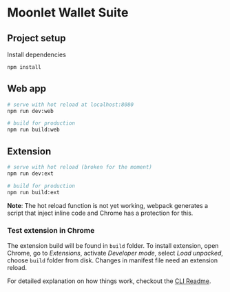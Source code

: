 # Moonlet Wallet Suite

## Project setup
Install dependencies
``` bash
npm install
```

## Web app
``` bash
# serve with hot reload at localhost:8080
npm run dev:web

# build for production
npm run build:web
```

## Extension
``` bash
# serve with hot reload (broken for the moment)
npm run dev:ext

# build for production
npm run build:ext
```
**Note**: The hot reload function is not yet working, webpack generates a script that inject inline code and Chrome has a protection for this.

### Test extension in Chrome
The extension build will be found in `build` folder.
To install extension, open Chrome, go to _Extensions_, activate _Developer mode_, select _Load unpacked_, choose `build` folder from disk. 
Changes in manifest file need an extension reload.

For detailed explanation on how things work, checkout the [CLI Readme](https://github.com/developit/preact-cli/blob/master/README.md).
